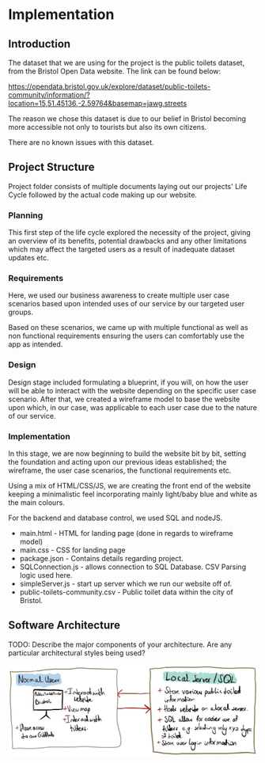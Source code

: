 # Implementation

## Introduction
The dataset that we are using for the project is the public toilets dataset, from the Bristol Open Data website. The link can be found below:

https://opendata.bristol.gov.uk/explore/dataset/public-toilets-community/information/?location=15,51.45136,-2.59764&basemap=jawg.streets

The reason we chose this dataset is due to our belief in Bristol becoming more accessible not only to tourists but also its own citizens.

There are no known issues with this dataset.

## Project Structure

Project folder consists of multiple documents laying out our projects' Life Cycle followed by the actual code making up our website.

### Planning
This first step of the life cycle explored the necessity of the project, giving an overview of its benefits, potential drawbacks and any other limitations which may affect the targeted users as a result of inadequate dataset updates etc. 

### Requirements
Here, we used our business awareness to create multiple user case scenarios based upon intended uses of our service by our targeted user groups. 

Based on these scenarios, we came up with multiple functional as well as non functional requirements ensuring the users can comfortably use the app as intended.

### Design
Design stage included formulating a blueprint, if you will, on how the user will be able to interact with the website depending on the specific user case scenario. After that, we created a wireframe model to base the website upon which, in our case, was applicable to each user case due to the nature of our service.

### Implementation 
In this stage, we are now beginning to build the website bit by bit, setting the foundation and acting upon our previous ideas established; the wireframe, the user case scenarios, the functional requirements etc.

Using a mix of HTML/CSS/JS, we are creating the front end of the website keeping a minimalistic feel incorporating mainly light/baby blue and white as the main colours.

For the backend and database control, we used SQL and nodeJS.

 - main.html - HTML for landing page (done in regards to wireframe model)
 - main.css - CSS for landing page 
 - package.json - Contains details regarding project.
 - SQLConnection.js - allows connection to SQL Database. CSV Parsing logic used here.
 - simpleServer.js - start up server which we run our website off of.
 - public-toilets-community.csv - Public toilet data within the city of Bristol.

## Software Architecture
TODO: Describe the major components of your architecture. Are any particular architectural styles being used?

![Insert your component Diagram here](images/component.jpg)
